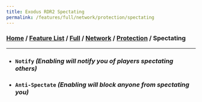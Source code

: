 ```yaml
---
title: Exodus RDR2 Spectating
permalink: /features/full/network/protection/spectating
---
```

### [Home](/) / [Feature List](/features) / [Full](/features/full) / [Network](/features/full/network) / [Protection](/features/full/network/protection) / Spectating
---
- ### `Notify` *(Enabling will notify you of players spectating others)*
- ### `Anti-Spectate` *(Enabling will block anyone from spectating you)*

